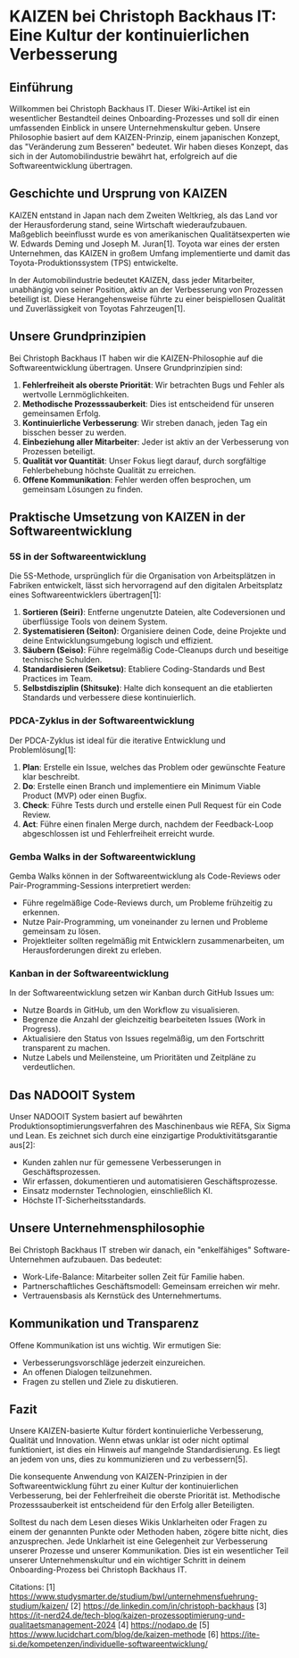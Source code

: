 # KAIZEN bei Christoph Backhaus IT: Eine Kultur der kontinuierlichen Verbesserung

## Einführung

Willkommen bei Christoph Backhaus IT. Dieser Wiki-Artikel ist ein wesentlicher Bestandteil deines Onboarding-Prozesses und soll dir einen umfassenden Einblick in unsere Unternehmenskultur geben. Unsere Philosophie basiert auf dem KAIZEN-Prinzip, einem japanischen Konzept, das "Veränderung zum Besseren" bedeutet. Wir haben dieses Konzept, das sich in der Automobilindustrie bewährt hat, erfolgreich auf die Softwareentwicklung übertragen.

## Geschichte und Ursprung von KAIZEN

KAIZEN entstand in Japan nach dem Zweiten Weltkrieg, als das Land vor der Herausforderung stand, seine Wirtschaft wiederaufzubauen. Maßgeblich beeinflusst wurde es von amerikanischen Qualitätsexperten wie W. Edwards Deming und Joseph M. Juran[1]. Toyota war eines der ersten Unternehmen, das KAIZEN in großem Umfang implementierte und damit das Toyota-Produktionssystem (TPS) entwickelte.

In der Automobilindustrie bedeutet KAIZEN, dass jeder Mitarbeiter, unabhängig von seiner Position, aktiv an der Verbesserung von Prozessen beteiligt ist. Diese Herangehensweise führte zu einer beispiellosen Qualität und Zuverlässigkeit von Toyotas Fahrzeugen[1].

## Unsere Grundprinzipien

Bei Christoph Backhaus IT haben wir die KAIZEN-Philosophie auf die Softwareentwicklung übertragen. Unsere Grundprinzipien sind:

1. **Fehlerfreiheit als oberste Priorität**: Wir betrachten Bugs und Fehler als wertvolle Lernmöglichkeiten.
2. **Methodische Prozesssauberkeit**: Dies ist entscheidend für unseren gemeinsamen Erfolg.
3. **Kontinuierliche Verbesserung**: Wir streben danach, jeden Tag ein bisschen besser zu werden.
4. **Einbeziehung aller Mitarbeiter**: Jeder ist aktiv an der Verbesserung von Prozessen beteiligt.
5. **Qualität vor Quantität**: Unser Fokus liegt darauf, durch sorgfältige Fehlerbehebung höchste Qualität zu erreichen.
6. **Offene Kommunikation**: Fehler werden offen besprochen, um gemeinsam Lösungen zu finden.

## Praktische Umsetzung von KAIZEN in der Softwareentwicklung

### 5S in der Softwareentwicklung

Die 5S-Methode, ursprünglich für die Organisation von Arbeitsplätzen in Fabriken entwickelt, lässt sich hervorragend auf den digitalen Arbeitsplatz eines Softwareentwicklers übertragen[1]:

1. **Sortieren (Seiri)**: Entferne ungenutzte Dateien, alte Codeversionen und überflüssige Tools von deinem System.
2. **Systematisieren (Seiton)**: Organisiere deinen Code, deine Projekte und deine Entwicklungsumgebung logisch und effizient.
3. **Säubern (Seiso)**: Führe regelmäßig Code-Cleanups durch und beseitige technische Schulden.
4. **Standardisieren (Seiketsu)**: Etabliere Coding-Standards und Best Practices im Team.
5. **Selbstdisziplin (Shitsuke)**: Halte dich konsequent an die etablierten Standards und verbessere diese kontinuierlich.

### PDCA-Zyklus in der Softwareentwicklung

Der PDCA-Zyklus ist ideal für die iterative Entwicklung und Problemlösung[1]:

1. **Plan**: Erstelle ein Issue, welches das Problem oder gewünschte Feature klar beschreibt.
2. **Do**: Erstelle einen Branch und implementiere ein Minimum Viable Product (MVP) oder einen Bugfix.
3. **Check**: Führe Tests durch und erstelle einen Pull Request für ein Code Review.
4. **Act**: Führe einen finalen Merge durch, nachdem der Feedback-Loop abgeschlossen ist und Fehlerfreiheit erreicht wurde.

### Gemba Walks in der Softwareentwicklung

Gemba Walks können in der Softwareentwicklung als Code-Reviews oder Pair-Programming-Sessions interpretiert werden:

- Führe regelmäßige Code-Reviews durch, um Probleme frühzeitig zu erkennen.
- Nutze Pair-Programming, um voneinander zu lernen und Probleme gemeinsam zu lösen.
- Projektleiter sollten regelmäßig mit Entwicklern zusammenarbeiten, um Herausforderungen direkt zu erleben.

### Kanban in der Softwareentwicklung

In der Softwareentwicklung setzen wir Kanban durch GitHub Issues um:

- Nutze Boards in GitHub, um den Workflow zu visualisieren.
- Begrenze die Anzahl der gleichzeitig bearbeiteten Issues (Work in Progress).
- Aktualisiere den Status von Issues regelmäßig, um den Fortschritt transparent zu machen.
- Nutze Labels und Meilensteine, um Prioritäten und Zeitpläne zu verdeutlichen.

## Das NADOOIT System

Unser NADOOIT System basiert auf bewährten Produktionsoptimierungsverfahren des Maschinenbaus wie REFA, Six Sigma und Lean. Es zeichnet sich durch eine einzigartige Produktivitätsgarantie aus[2]:

- Kunden zahlen nur für gemessene Verbesserungen in Geschäftsprozessen.
- Wir erfassen, dokumentieren und automatisieren Geschäftsprozesse.
- Einsatz modernster Technologien, einschließlich KI.
- Höchste IT-Sicherheitsstandards.

## Unsere Unternehmensphilosophie

Bei Christoph Backhaus IT streben wir danach, ein "enkelfähiges" Software-Unternehmen aufzubauen. Das bedeutet:

- Work-Life-Balance: Mitarbeiter sollen Zeit für Familie haben.
- Partnerschaftliches Geschäftsmodell: Gemeinsam erreichen wir mehr.
- Vertrauensbasis als Kernstück des Unternehmertums.

## Kommunikation und Transparenz

Offene Kommunikation ist uns wichtig. Wir ermutigen Sie:

- Verbesserungsvorschläge jederzeit einzureichen.
- An offenen Dialogen teilzunehmen.
- Fragen zu stellen und Ziele zu diskutieren.

## Fazit

Unsere KAIZEN-basierte Kultur fördert kontinuierliche Verbesserung, Qualität und Innovation. Wenn etwas unklar ist oder nicht optimal funktioniert, ist dies ein Hinweis auf mangelnde Standardisierung. Es liegt an jedem von uns, dies zu kommunizieren und zu verbessern[5].

Die konsequente Anwendung von KAIZEN-Prinzipien in der Softwareentwicklung führt zu einer Kultur der kontinuierlichen Verbesserung, bei der Fehlerfreiheit die oberste Priorität ist. Methodische Prozesssauberkeit ist entscheidend für den Erfolg aller Beteiligten.

Solltest du nach dem Lesen dieses Wikis Unklarheiten oder Fragen zu einem der genannten Punkte oder Methoden haben, zögere bitte nicht, dies anzusprechen. Jede Unklarheit ist eine Gelegenheit zur Verbesserung unserer Prozesse und unserer Kommunikation. Dies ist ein wesentlicher Teil unserer Unternehmenskultur und ein wichtiger Schritt in deinem Onboarding-Prozess bei Christoph Backhaus IT.

Citations:
[1] https://www.studysmarter.de/studium/bwl/unternehmensfuehrung-studium/kaizen/
[2] https://de.linkedin.com/in/christoph-backhaus
[3] https://it-nerd24.de/tech-blog/kaizen-prozessoptimierung-und-qualitaetsmanagement-2024
[4] https://nodapo.de
[5] https://www.lucidchart.com/blog/de/kaizen-methode
[6] https://ite-si.de/kompetenzen/individuelle-softwareentwicklung/